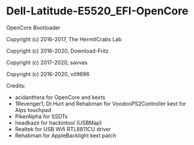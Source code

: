 # Dell-Latitude-E5520_EFI-OpenCore
OpenCore Bootloader

Copyright (c) 2016-2017, The HermitCrabs Lab

Copyright (c) 2016-2020, Download-Fritz

Copyright (c) 2017-2020, savvas

Copyright (c) 2016-2020, vit9696

Credits:
- acidanthera for OpenCore and kexts
- 1Revenger1, Dr.Hurt and Rehabman for VoodooPS2Controller kext for Alps touchpad
- PikerAlpha for SSDTs
- headkaze for hackintool (USBMap)
- Realtek for USB Wifi RTL8811CU driver
- Rehabman for AppleBacklight kext patch

